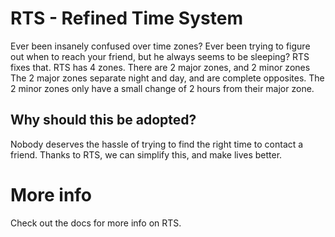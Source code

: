 # RTS - Refined Time System
Ever been insanely confused over time zones? Ever been trying to figure out when to reach your friend, but he always seems to be sleeping? RTS fixes that. RTS has 4 zones. There are 2 major zones, and 2 minor zones
The 2 major zones separate night and day, and are complete opposites. The 2 minor zones only have a small change of 2 hours from their major zone.
## Why should this be adopted?
Nobody deserves the hassle of trying to find the right time to contact a friend. Thanks to RTS, we can simplify this, and make lives better.
# More info
Check out the docs for more info on RTS.

